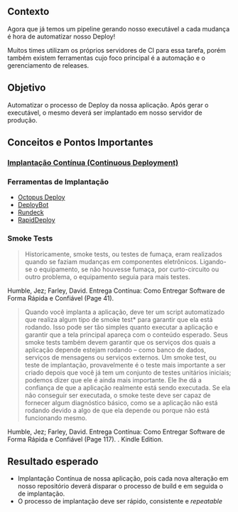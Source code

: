 ## Contexto
Agora que já temos um pipeline gerando nosso executável a cada mudança é hora de automatizar nosso Deploy!

Muitos times utilizam os próprios servidores de CI para essa tarefa, porém também existem ferramentas cujo foco principal é a automação e o gerenciamento de releases.

## Objetivo

Automatizar o processo de Deploy da nossa aplicação. Após gerar o executável, o mesmo deverá ser implantado em nosso servidor de produção.

## Conceitos e Pontos Importantes

### [Implantação Contínua (Continuous Deployment)](https://www.4linux.com.br/diferencas-entre-integracao-deploy-e-entrega-continua)

### Ferramentas de Implantação
* [Octopus Deploy](https://octopus.com/)
* [DeployBot](https://deploybot.com/)
* [Rundeck](http://rundeck.org/)
* [RapidDeploy](http://www.midvision.com/product/rapiddeploy/)

### Smoke Tests
> Historicamente, smoke tests, ou testes de fumaça, eram realizados quando se faziam mudanças em componentes eletrônicos. Ligando-se o equipamento, se não houvesse fumaça, por curto-circuito ou outro problema, o equipamento seguia para mais testes. 

Humble, Jez; Farley, David. Entrega Contínua: Como Entregar Software de Forma Rápida e Confiável (Page 41).

> Quando você implanta a aplicação, deve ter um script automatizado que realiza algum tipo de smoke test* para garantir que ela está rodando. Isso pode ser tão simples quanto executar a aplicação e garantir que a tela principal apareça com o conteúdo esperado. Seus smoke tests também devem garantir que os serviços dos quais a aplicação depende estejam rodando – como banco de dados, serviços de mensagens ou serviços externos. Um smoke test, ou teste de implantação, provavelmente é o teste mais importante a ser criado depois que você já tem um conjunto de testes unitários iniciais; podemos dizer que ele é ainda mais importante. Ele lhe dá a confiança de que a aplicação realmente está sendo executada. Se ela não conseguir ser executada, o smoke teste deve ser capaz de fornecer algum diagnóstico básico, como se a aplicação não está rodando devido a algo de que ela depende ou porque não está funcionando mesmo.

Humble, Jez; Farley, David. Entrega Contínua: Como Entregar Software de Forma Rápida e Confiável (Page 117).  . Kindle Edition. 

## Resultado esperado

* Implantação Contínua de nossa aplicação, pois cada nova alteração em nosso repositório deverá disparar o processo de build e em seguida o de implantação.
* O processo de implantação deve ser rápido, consistente e *repeatable*
